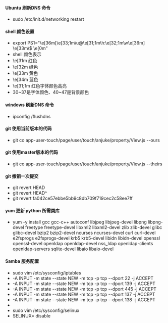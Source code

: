 #### Ubuntu 刷新DNS 命令
  * sudo /etc/init.d/networking restart
 

#### shell 颜色设置
  * export PS1="\e[36m[\e[33;1m\u@\e[31;1m\h:\e[32;1m\w\e[36m] \e[33m\\$ \e[0m"
  * shell 颜色表示 
  * \e[31m 红色
  * \e[32m 绿色
  * \e[33m 黄色
  * \e[34m 蓝色
  * \e[31;1m 红色字体颜色高亮
  * 30~37是字体颜色、40~47是背景颜色


#### windows 刷新DNS 命令
  * ipconfig /flushdns


#### git 使用当前版本的代码
  * git co app-user-touch/page/user/touch/anjuke/property/View.js --ours
  

#### git 使用master版本的代码
  * git co app-user-touch/page/user/touch/anjuke/property/View.js --theirs


#### git 撤销一次提交
  * git revert HEAD
  * git revert HEAD^  
  * git revert fa042ce57ebbe5bb9c8db709f719cec2c58ee7ff

#### yum 更新 python 所需类库
  * yum -y install gcc gcc-c++ autoconf libjpeg libjpeg-devel libpng libpng-devel freetype freetype-devel libxml2 libxml2-devel zlib zlib-devel glibc glibc-devel bzip2 bzip2-devel ncurses ncurses-devel curl curl-devel e2fsprogs e2fsprogs-devel krb5 krb5-devel libidn libidn-devel openssl openssl-devel openldap openldap-devel nss_ldap openldap-clients openldap-servers sqlite-devel libaio libaio-devel


#### Samba 服务配置
  * sudo vim /etc/sysconfig/iptables
  * -A INPUT -m state --state NEW -m tcp -p tcp --dport 22 -j ACCEPT
  * -A INPUT -m state --state NEW -m tcp -p tcp --dport 139 -j ACCEPT
  * -A INPUT -m state --state NEW -m tcp -p tcp --dport 445 -j ACCEPT
  * -A INPUT -m state --state NEW -m tcp -p tcp --dport 137 -j ACCEPT
  * -A INPUT -m state --state NEW -m tcp -p tcp --dport 138 -j ACCEPT
  * 
  * sudo vim /etc/sysconfig/selinux
  * SELINUX= disable
  

